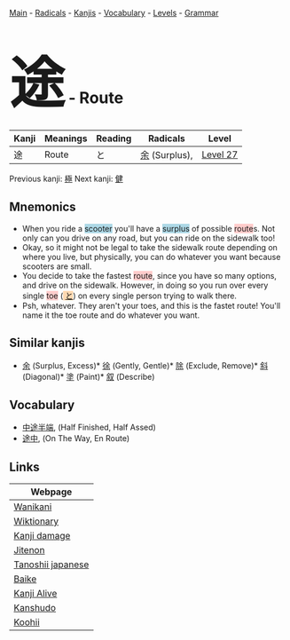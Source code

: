 <style> bigfont {font-size: 100px}</style>
[Main](../README.md) -
[Radicals](../radicals.md) -
[Kanjis](../kanjis.md) -
[Vocabulary](../vocabulary.md) -
[Levels](../levels.md) -
[Grammar](../grammar.md)
# <bigfont> 途</bigfont> - Route 

| Kanji | Meanings | Reading | Radicals | Level |
| --- | --- | --- | --- | --- |
| 途 | Route | と | [余](../radicals/余.md) (Surplus),  | [Level 27](../levels/wk_level27.md) |

Previous kanji: [極](極.md) Next kanji: [健](健.md) 

## Mnemonics
 * When you ride a <span style="background-color:#ADD8E6"> scooter</span> you'll have a <span style="background-color:#ADD8E6"> surplus</span> of possible <span style="background-color:#ffcccb"> route</span>s. Not only can you drive on any road, but you can ride on the sidewalk too!
* Okay, so it might not be legal to take the sidewalk route depending on where you live, but physically, you can do whatever you want because scooters are small.
* You decide to take the fastest <span style="background-color:#ffcccb"> route</span>, since you have so many options, and drive on the sidewalk. However, in doing so you run over every single <span style="background-color:#ffcccb"> toe</span> (<span style="background-color:#fed8b1"> [と](https://jisho.org/search/と)</span>) on every single person trying to walk there.
* Psh, whatever. They aren't your toes, and this is the fastet route! You'll name it the toe route and do whatever you want.


## Similar kanjis
 * [余](余.md) (Surplus, Excess)* [徐](徐.md) (Gently, Gentle)* [除](除.md) (Exclude, Remove)* [斜](斜.md) (Diagonal)* [塗](塗.md) (Paint)* [叙](叙.md) (Describe)


## Vocabulary
 * [中途半端](../vocabulary/途.md), (Half Finished, Half Assed)
* [途中](../vocabulary/途.md), (On The Way, En Route)



## Links 

| Webpage |
| --- |
| [Wanikani          ](https://www.wanikani.com/kanji/途) |
| [Wiktionary        ](https://en.wiktionary.org/wiki/途) |
| [Kanji damage      ](http://www.kanjidamage.com/kanji/search?utf8=✓&q=途) |
| [Jitenon           ](https://jitenon.com/kanji/途) |
| [Tanoshii japanese ](https://www.tanoshiijapanese.com/dictionary/kanji.cfm?k=途) |
| [Baike             ](https://baike.baidu.com/item/途) |
| [Kanji Alive       ](https://app.kanjialive.com/途) |
| [Kanshudo          ](https://www.kanshudo.com/searchmn?q=途) |
| [Koohii            ](https://kanji.koohii.com/study/kanji/途) |

